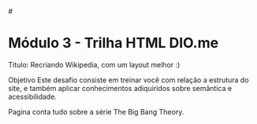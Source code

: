 #<h1>Módulo 3 - Trilha HTML DIO.me</h1>
Título: Recriando Wikipedia, com um layout melhor :)

Objetivo
Este desafio consiste em treinar você com relação a estrutura do site, e também aplicar conhecimentos adiquiridos sobre semântica e acessibilidade.

Pagina conta tudo sobre a série The Big Bang Theory.
